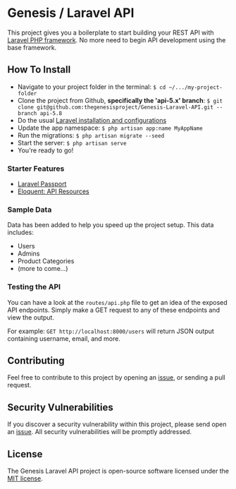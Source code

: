 # Genesis / Laravel API

This project gives you a boilerplate to start building your REST API with [Laravel PHP framework](https://laravel.com). No more need to begin API development using the base framework.

## How To Install

- Navigate to your project folder in the terminal: `$ cd ~/.../my-project-folder`
- Clone the project from Github, **specifically the 'api-5.x' branch**: `$ git clone git@github.com:thegenesisproject/Genesis-Laravel-API.git --branch api-5.8`
- Do the usual [Laravel installation and configurations](https://laravel.com/docs/5.8)
- Update the app namespace: `$ php artisan app:name MyAppName`
- Run the migrations: `$ php artisan migrate --seed`
- Start the server: `$ php artisan serve`
- You're ready to go! 

### Starter Features

- [Laravel Passport](https://laravel.com/docs/5.8/passport)
- [Eloquent: API Resources](https://laravel.com/docs/5.8/eloquent-resources)

### Sample Data

Data has been added to help you speed up the project setup. This data includes:

- Users
- Admins
- Product Categories
- (more to come...)

### Testing the API

You can have a look at the `routes/api.php` file to get an idea of the exposed API endpoints. Simply make a GET request to any of these endpoints and view the output.

For example: `GET http://localhost:8000/users` will return JSON output containing username, email, and more.

## Contributing

Feel free to contribute to this project by opening an [issue](https://github.com/thegenesisproject/Genesis-Laravel-API/issues), or sending a pull request.

## Security Vulnerabilities

If you discover a security vulnerability within this project, please send open an [issue](https://github.com/thegenesisproject/Genesis-Laravel-API/issues). All security vulnerabilities will be promptly addressed.

## License

The Genesis Laravel API project is open-source software licensed under the [MIT license](https://opensource.org/licenses/MIT).
